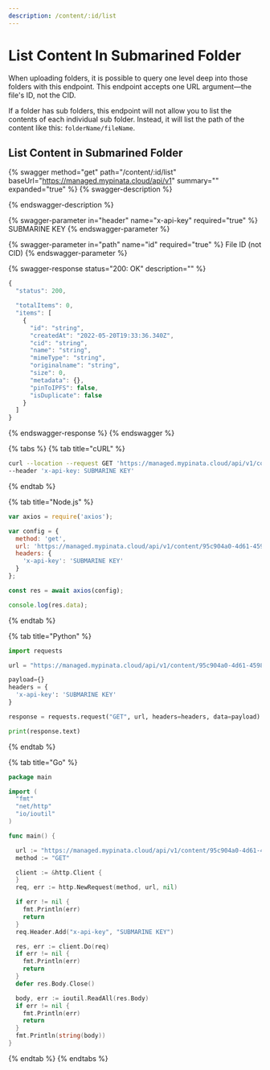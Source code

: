 ```yaml
---
description: /content/:id/list
---
```


# List Content In Submarined Folder

When uploading folders, it is possible to query one level deep into those folders with this endpoint. This endpoint accepts one URL argument—the file's ID, not the CID.&#x20;

If a folder has sub folders, this endpoint will not allow you to list the contents of each individual sub folder. Instead, it will list the path of the content like this: `folderName/fileName`.

## List Content in Submarined Folder

{% swagger method="get" path="/content/:id/list" baseUrl="https://managed.mypinata.cloud/api/v1" summary="" expanded="true" %}
{% swagger-description %}

{% endswagger-description %}

{% swagger-parameter in="header" name="x-api-key" required="true" %}
SUBMARINE KEY
{% endswagger-parameter %}

{% swagger-parameter in="path" name="id" required="true" %}
File ID (not CID)
{% endswagger-parameter %}

{% swagger-response status="200: OK" description="" %}
```javascript
{
  "status": 200,

  "totalItems": 0,
  "items": [
    {
      "id": "string",
      "createdAt": "2022-05-20T19:33:36.340Z",
      "cid": "string",
      "name": "string",
      "mimeType": "string",
      "originalname": "string",
      "size": 0,
      "metadata": {},
      "pinToIPFS": false,
      "isDuplicate": false
    }
  ]
}
```
{% endswagger-response %}
{% endswagger %}

{% tabs %}
{% tab title="cURL" %}
```bash
curl --location --request GET 'https://managed.mypinata.cloud/api/v1/content/95c904a0-4d61-4598-a4c8-fb5f0793c7ab/list' \
--header 'x-api-key: SUBMARINE KEY'
```
{% endtab %}

{% tab title="Node.js" %}
```javascript
var axios = require('axios');

var config = {
  method: 'get',
  url: 'https://managed.mypinata.cloud/api/v1/content/95c904a0-4d61-4598-a4c8-fb5f0793c7ab/list',
  headers: { 
    'x-api-key': 'SUBMARINE KEY'
  }
};

const res = await axios(config);

console.log(res.data);
```
{% endtab %}

{% tab title="Python" %}
```python
import requests

url = "https://managed.mypinata.cloud/api/v1/content/95c904a0-4d61-4598-a4c8-fb5f0793c7ab/list"

payload={}
headers = {
  'x-api-key': 'SUBMARINE KEY'
}

response = requests.request("GET", url, headers=headers, data=payload)

print(response.text)

```
{% endtab %}

{% tab title="Go" %}
```go
package main

import (
  "fmt"
  "net/http"
  "io/ioutil"
)

func main() {

  url := "https://managed.mypinata.cloud/api/v1/content/95c904a0-4d61-4598-a4c8-fb5f0793c7ab/list"
  method := "GET"

  client := &http.Client {
  }
  req, err := http.NewRequest(method, url, nil)

  if err != nil {
    fmt.Println(err)
    return
  }
  req.Header.Add("x-api-key", "SUBMARINE KEY")

  res, err := client.Do(req)
  if err != nil {
    fmt.Println(err)
    return
  }
  defer res.Body.Close()

  body, err := ioutil.ReadAll(res.Body)
  if err != nil {
    fmt.Println(err)
    return
  }
  fmt.Println(string(body))
}
```
{% endtab %}
{% endtabs %}
